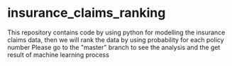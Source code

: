 # insurance_claims_ranking
This repository contains code by using python for modelling the insurance claims data, then we will rank the data by using probability for each policy number
Please go to the "master" branch to see the analysis and the get result of machine learning process
